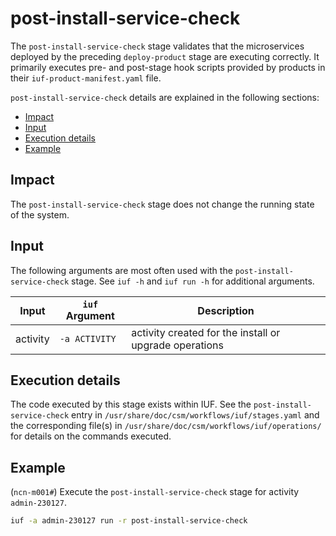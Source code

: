 # post-install-service-check

The `post-install-service-check` stage validates that the microservices deployed by the preceding `deploy-product` stage are executing correctly. It primarily executes pre- and post-stage hook scripts provided by products
in their `iuf-product-manifest.yaml` file.

`post-install-service-check` details are explained in the following sections:

- [Impact](#impact)
- [Input](#input)
- [Execution details](#execution-details)
- [Example](#example)

## Impact

The `post-install-service-check` stage does not change the running state of the system.

## Input

The following arguments are most often used with the `post-install-service-check` stage. See `iuf -h` and `iuf run -h` for additional arguments.

| Input           | `iuf` Argument | Description                                            |
| --------------- | -------------- | ------------------------------------------------------ |
| activity        | `-a ACTIVITY`  | activity created for the install or upgrade operations |

## Execution details

The code executed by this stage exists within IUF. See the `post-install-service-check` entry in `/usr/share/doc/csm/workflows/iuf/stages.yaml` and the corresponding file(s) in `/usr/share/doc/csm/workflows/iuf/operations/`
for details on the commands executed.

## Example

(`ncn-m001#`) Execute the `post-install-service-check` stage for activity `admin-230127`.

```bash
iuf -a admin-230127 run -r post-install-service-check
```
